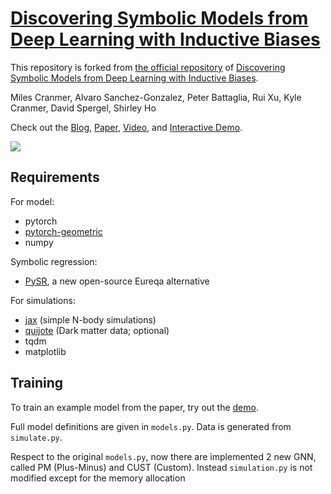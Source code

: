 # [Discovering Symbolic Models from Deep Learning with Inductive Biases](https://arxiv.org/abs/2006.11287)

This repository is forked from [the official repository](https://github.com/MilesCranmer/symbolic_deep_learning) of [Discovering Symbolic Models from Deep Learning with Inductive Biases](https://arxiv.org/abs/2006.11287). 

Miles Cranmer, Alvaro Sanchez-Gonzalez, Peter Battaglia, Rui Xu, Kyle Cranmer, David Spergel, Shirley Ho

Check out the [Blog](https://astroautomata.com/paper/symbolic-neural-nets/), [Paper](https://arxiv.org/abs/2006.11287), [Video](https://youtu.be/2vwwu59RPL8), and [Interactive Demo](https://colab.research.google.com/github/MilesCranmer/symbolic_deep_learning/blob/master/GN_Demo_Colab.ipynb).

[![](images/discovering_symbolic_eqn_gn.png)](https://astroautomata.com/paper/symbolic-neural-nets/)


## Requirements

For model:

- pytorch
- [pytorch-geometric](https://github.com/rusty1s/pytorch_geometric)
- numpy

Symbolic regression:
- [PySR](https://github.com/MilesCranmer/PySR), a new open-source Eureqa alternative

For simulations:

- [jax](https://github.com/google/jax) (simple N-body simulations)
- [quijote](https://github.com/franciscovillaescusa/Quijote-simulations) (Dark matter data; optional)
- tqdm
- matplotlib

## Training

To train an example model from the paper, try out the [demo](https://colab.research.google.com/github/MilesCranmer/symbolic_deep_learning/blob/master/GN_Demo_Colab.ipynb).

Full model definitions are given in `models.py`. Data is generated from `simulate.py`.

Respect to the original `models.py`, now there are implemented 2 new GNN, called PM (Plus-Minus) and CUST (Custom).
Instead `simulation.py` is not modified except for the memory allocation
